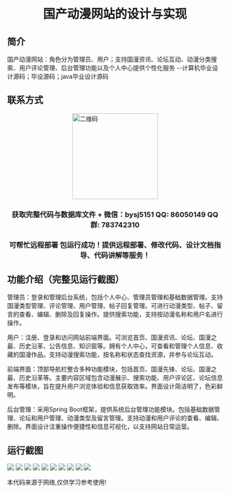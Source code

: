 <p><h1 align="center">国产动漫网站的设计与实现</h1></p>

## 简介
国产动漫网站：角色分为管理员、用户；支持国漫资讯、论坛互动、动漫分类搜索、用户评论管理、后台管理功能以及个人中心提供个性化服务    --计算机毕业设计源码；毕设源码；java毕业设计源码


## 联系方式
<img src="https://bs-1329754181.cos.ap-shanghai.myqcloud.com/wx.jpg" alt="二维码" style="display: block; margin: 0 auto;" width="200px">
<p><h3 align="center">获取完整代码与数据库文件 + 微信：bysj5151 QQ: 86050149 QQ群: 783742310</h3></p>
<p><h3 align="center">可帮忙远程部署 包运行成功！提供远程部署、修改代码、设计文档指导、代码讲解等服务！</h3></p>

## 功能介绍（完整见运行截图）
管理员：登录和管理后台系统，包括个人中心、管理员管理和基础数据管理。支持国漫类型管理、评论管理、用户管理、帖子回复管理。可进行动漫类型、帖子、留言的查看、编辑、删除及回复操作。提供搜索功能，支持按动漫名称和用户名进行操作。

用户：注册、登录和访问网站前端界面。可浏览首页、国漫资讯、论坛、国漫之最、历史沿革、公告信息、知识窗等。拥有个人中心，可查看和管理个人信息、收藏的国漫作品。支持动漫搜索功能，按名称和状态查找资源，并参与论坛互动。

前端界面：顶部导航栏整合多种功能模块，包括首页、国漫先锋、论坛、国漫之最、历史沿革等。主要内容区域包含动漫展示、搜索功能、用户评论区、论坛信息发布等模块，旨在提升用户浏览体验和信息获取效率。界面设计简洁明了，色彩鲜明。

后台管理：采用Spring Boot框架，提供系统后台管理功能模块。包括基础数据管理、论坛和用户管理、动漫类型及留言管理。支持动漫和用户评论的查看、编辑、删除。界面设计注重操作便捷性和信息可视化，以支持网站日常运营。


## 运行截图
![](https://bs-1329754181.cos.ap-shanghai.myqcloud.com/spring/DomesticAnimeWebsiteDesignAndImplementation1/img/001.jpg)
![](https://bs-1329754181.cos.ap-shanghai.myqcloud.com/spring/DomesticAnimeWebsiteDesignAndImplementation1/img/002.jpg)
![](https://bs-1329754181.cos.ap-shanghai.myqcloud.com/spring/DomesticAnimeWebsiteDesignAndImplementation1/img/003.jpg)
![](https://bs-1329754181.cos.ap-shanghai.myqcloud.com/spring/DomesticAnimeWebsiteDesignAndImplementation1/img/004.jpg)
![](https://bs-1329754181.cos.ap-shanghai.myqcloud.com/spring/DomesticAnimeWebsiteDesignAndImplementation1/img/005.jpg)
![](https://bs-1329754181.cos.ap-shanghai.myqcloud.com/spring/DomesticAnimeWebsiteDesignAndImplementation1/img/006.jpg)
![](https://bs-1329754181.cos.ap-shanghai.myqcloud.com/spring/DomesticAnimeWebsiteDesignAndImplementation1/img/007.jpg)
![](https://bs-1329754181.cos.ap-shanghai.myqcloud.com/spring/DomesticAnimeWebsiteDesignAndImplementation1/img/008.jpg)
![](https://bs-1329754181.cos.ap-shanghai.myqcloud.com/spring/DomesticAnimeWebsiteDesignAndImplementation1/img/009.jpg)
![](https://bs-1329754181.cos.ap-shanghai.myqcloud.com/spring/DomesticAnimeWebsiteDesignAndImplementation1/img/010.jpg)

<p>本代码来源于网络,仅供学习参考使用!</p>

